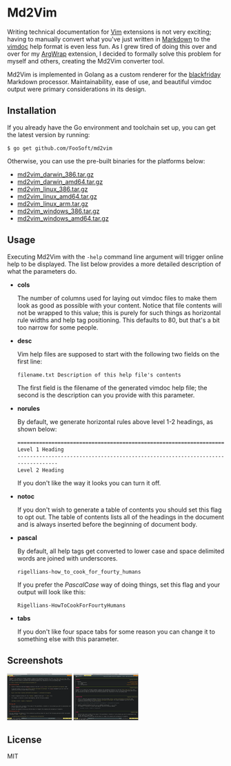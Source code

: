 # Md2Vim #

Writing technical documentation for [Vim](http://www.vim.org/) extensions is not very exciting; having to manually
convert what you've just written in [Markdown](https://daringfireball.net/projects/markdown/) to the
[vimdoc](http://vimdoc.sourceforge.net/htmldoc/usr_toc.html) help format is even less fun. As I grew tired of doing this
over and over for my [ArgWrap](/projects/argwrap/) extension, I decided to formally solve this problem for myself and
others, creating the Md2Vim converter tool.

Md2Vim is implemented in Golang as a custom renderer for the [blackfriday](https://github.com/russross/blackfriday)
Markdown processor. Maintainability, ease of use, and beautiful vimdoc output were primary considerations in its design.

## Installation ##

If you already have the Go environment and toolchain set up, you can get the latest version by running:

```
$ go get github.com/FooSoft/md2vim
```

Otherwise, you can use the pre-built binaries for the platforms below:

*   [md2vim_darwin_386.tar.gz](//foosoft.net/projects/md2vim/dl/md2vim_darwin_386.tar.gz)
*   [md2vim_darwin_amd64.tar.gz](//foosoft.net/projects/md2vim/dl/md2vim_darwin_amd64.tar.gz)
*   [md2vim_linux_386.tar.gz](//foosoft.net/projects/md2vim/dl/md2vim_linux_386.tar.gz)
*   [md2vim_linux_amd64.tar.gz](//foosoft.net/projects/md2vim/dl/md2vim_linux_amd64.tar.gz)
*   [md2vim_linux_arm.tar.gz](//foosoft.net/projects/md2vim/dl/md2vim_linux_arm.tar.gz)
*   [md2vim_windows_386.tar.gz](//foosoft.net/projects/md2vim/dl/md2vim_windows_386.tar.gz)
*   [md2vim_windows_amd64.tar.gz](//foosoft.net/projects/md2vim/dl/md2vim_windows_amd64.tar.gz)

## Usage ##

Executing Md2Vim with the `-help` command line argument will trigger online help to be displayed. The list below
provides a more detailed description of what the parameters do.

*   **cols**

    The number of columns used for laying out vimdoc files to make them look as good as possible with your content.
    Notice that file contents will not be wrapped to this value; this is purely for such things as horizontal rule
    widths and help tag positioning. This defaults to 80, but that's a bit too narrow for some people.

*   **desc**

    Vim help files are supposed to start with the following two fields on the first line:

    ```
    filename.txt Description of this help file's contents
    ```

    The first field is the filename of the generated vimdoc help file; the second is the description can you provide
    with this parameter.

*   **norules**

    By default, we generate horizontal rules above level 1-2 headings, as shown below:

    ```
    ================================================================================
    Level 1 Heading
    --------------------------------------------------------------------------------
    Level 2 Heading
    ```
    If you don't like the way it looks you can turn it off.

*   **notoc**

    If you don't wish to generate a table of contents you should set this flag to opt out. The table of contents lists
    all of the headings in the document and is always inserted before the beginning of document body.

*   **pascal**

    By default, all help tags get converted to lower case and space delimited words are joined with underscores.

    ```
    rigellians-how_to_cook_for_fourty_humans
    ```

    If you prefer the *PascalCase* way of doing things, set this flag and your output will look like this:

    ```
    Rigellians-HowToCookForFourtyHumans
    ```

*   **tabs**

    If you don't like four space tabs for some reason you can change it to something else with this parameter.

## Screenshots ##

[![Markdown source file](img/markdown-thumb.png)](img/markdown.png)
[![VimDoc destination file](img/vimdoc-thumb.png)](img/vimdoc.png)

## License ##

MIT
